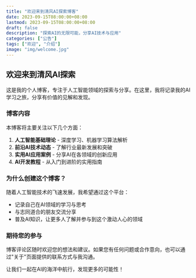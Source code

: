 ```yaml
---
title: "欢迎来到清风AI探索博客"
date: 2023-09-15T08:00:00+08:00
lastmod: 2023-09-15T08:00:00+08:00
draft: false
description: "探索AI的无限可能，分享AI技术与应用"
categories: ["公告"]
tags: ["欢迎", "介绍"]
image: "img/welcome.jpg"
---
```


## 欢迎来到清风AI探索

这是我的个人博客，专注于人工智能领域的探索与分享。在这里，我将记录我的AI学习之旅，分享有价值的见解和发现。

### 博客内容

本博客将主要关注以下几个方面：

1. **人工智能基础理论** - 深度学习、机器学习算法解析
2. **前沿AI技术动态** - 了解行业最新发展和突破
3. **实用AI应用案例** - 分享AI在各领域的创新应用
4. **AI开发教程** - 从入门到进阶的实用指南

### 为什么创建这个博客？

随着人工智能技术的飞速发展，我希望通过这个平台：

- 记录自己在AI领域的学习与思考
- 与志同道合的朋友交流分享
- 普及AI知识，让更多人了解并参与到这个激动人心的领域

### 期待您的参与

博客评论区随时欢迎您的想法和建议。如果您有任何问题或合作意向，也可以通过"关于"页面提供的联系方式与我沟通。

让我们一起在AI的海洋中航行，发现更多的可能性！ 